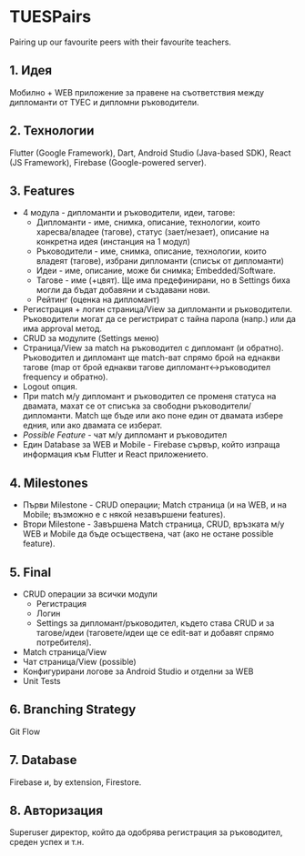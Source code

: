 # TUESPairs
Pairing up our favourite peers with their favourite teachers.
## 1.	 Идея
Мобилно + WEB приложение за правене на съответствия между дипломанти от ТУЕС и дипломни ръководители.
 
## 2.	 Технологии 
Flutter (Google Framework), Dart, Android Studio (Java-based SDK), React (JS Framework), Firebase (Google-powered server).

## 3.	 Features
 * 4 модула - дипломанти и ръководители, идеи, тагове:
    * Дипломанти - име, снимка, описание, технологии, които харесва/владее (тагове), статус (зает/незает), описание на конкретна идея (инстанция на 1 модул)
    * Ръководители - име, снимка, описание, технологии, които владеят (тагове), избрани дипломанти (списък от дипломанти)
    * Идеи - име, описание, може би снимка; Embedded/Software.
    * Тагове - име (+цвят). Ще има предефинирани, но в Settings биха могли да бъдат добавяни и създавани нови.
    * Рейтинг (оценка на дипломант)
 * Регистрация + логин страница/View за дипломанти и ръководители. Ръководители могат да се регистрират с тайна парола (напр.) или да има approval метод.
 * CRUD за модулите (Settings меню)
 * Страница/View за match на ръководител с дипломант (и обратно). Ръководител и дипломант ще match-ват спрямо брой на еднакви тагове (map от брой еднакви тагове дипломант<->ръководител frequency и обратно).
 * Logout опция.
 * При match м/у дипломант и ръководител се променя статуса на двамата, махат се от списъка за свободни ръководители/дипломанти. Match ще бъде или ако поне един от двамата избере едния, или ако двамата се изберат.
 * *Possible Feature* - чат м/у дипломант и ръководител
 * Един Database за WEB и Mobile - Firebase сървър, който изпраща информация към Flutter и React приложението.

## 4.	 Milestones
  * Първи Milestone - CRUD операции; Match страница (и на WEB, и на Mobile; възможно е с някой незавършени features).
  * Втори Milestone - Завършена Match страница, CRUD, връзката м/у WEB и Mobile да бъде осъществена, чат (ако не остане possible feature).

## 5.	 Final
  * CRUD операции за всички модули
    *	Регистрация
    *	Логин
    * Settings за дипломант/ръководител, където става CRUD и за тагове/идеи  (таговете/идеи ще се edit-ват и добавят спрямо потребителя).
  *	Match страница/View
  *	Чат страница/View (possible)
  * Конфигурирани логове за Android Studio и отделни за WEB
  * Unit Tests

## 6.	 Branching Strategy
Git Flow
## 7.	Database
Firebase и, by extension, Firestore.
## 8.	 Авторизация 
Superuser директор, който да одобрява регистрация за ръководител, среден успех и т.н.

